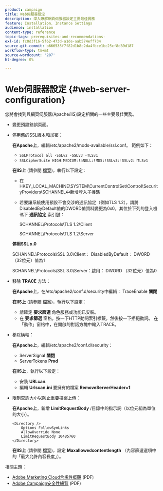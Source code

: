 ```yaml
---
product: campaign
title: Web伺服器設定
description: 深入瞭解網頁伺服器設定主要最佳實務
feature: Installation, Instance Settings
audience: installation
content-type: reference
topic-tags: prerequisites-and-recommendations-
exl-id: fc0d3f16-5f62-473d-a1de-aab574eff734
source-git-commit: b666535f7f82d1b8c2da4fbce1bc25cf8d39d187
workflow-type: tm+mt
source-wordcount: '287'
ht-degree: 0%

---
```


# Web伺服器設定 {#web-server-configuration}



您將會找到與網頁伺服器(Apache/IIS)設定相關的一些主要最佳實務。

* 變更預設錯誤頁面。

* 停用舊的SSL版本和加密：

  **在Apache上**，編輯/etc/apache2/mods-available/ssl.conf。 範例如下：

   * `SSLProtocol all -SSLv2 -SSLv3 -TLSv1`
   * `SSLCipherSuite HIGH:MEDIUM:!aNULL:!MD5:!SSLv3:!SSLv2:!TLSv1`

  **在IIS上** (請參閱 [檔案](https://support.microsoft.com/en-us/kb/245030))，執行以下設定：

   * 在HKEY_LOCAL_MACHINE\SYSTEM\CurrentControlSet\Control\SecurityProviders\SCHANNEL中新增登入子機碼
   * 若要讓系統使用預設不會交涉的通訊協定（例如TLS 1.2），請將DisabledByDefault值的DWORD值資料變更為0x0，其位於下列的登入機碼下 **通訊協定** 索引鍵：

     SCHANNEL\Protocols\TLS 1.2\Client

     SCHANNEL\Protocols\TLS 1.2\Server

  **停用SSL x.0**

  SCHANNEL\Protocols\SSL 3.0\Client： DisabledByDefault： DWORD （32位元）值為1

  SCHANNEL\Protocols\SSL 3.0\Server：啟用： DWORD （32位元）值為0

* 移除 **TRACE** 方法：

  **在Apache上**，在/etc/apache2/conf.d/security中編輯： TraceEnable **關閉**

  **在IIS上** (請參閱 [檔案](https://www.iis.net/configreference/system.webserver/security/requestfiltering/verbs))，執行以下設定：

   * 請確定 **要求篩選** 角色服務或功能已安裝。
   * 在 **要求篩選** 窗格，按一下HTTP動詞索引標籤，然後按一下拒絕動詞。 在「動作」窗格中，在開啟的對話方塊中輸入TRACE。

* 移除橫幅：

  **在Apache上**，編輯/etc/apache2/conf.d/security：

   * ServerSignal **關閉**
   * ServerTokens **Prod**

  **在IIS上**，執行以下設定：

   * 安裝 **URLcan**.
   * 編輯 **Urlscan.ini** 要擁有的檔案 **RemoveServerHeader=1**

* 限制查詢大小以防止重要檔案上傳：

  **在Apache上**，新增 **LimitRequestBody** /目錄中的指示詞（以位元組為單位的大小）。

  ```
  <Directory />
      Options FollowSymLinks
      AllowOverride None
      LimitRequestBody 10485760
  </Directory>
  ```

  **在IIS上** (請參閱 [檔案](https://www.iis.net/configreference/system.webserver/security/requestfiltering/requestlimits))，設定 **Maxallowedcontentlength** （內容篩選選項中的「最大允許內容長度」）。

相關主題：

* [Adobe Marketing Cloud合規性概觀](https://experienceleague.adobe.com/docs/core-services/assets/Adobe-Marketing-Cloud-Privacy-and-Security-Overview.pdf) (PDF)
* [Adobe Campaign安全性總覽](https://www.adobe.com/content/dam/cc/en/security/pdfs/ADB-CampaignSecurity-WP.pdf) (PDF)
